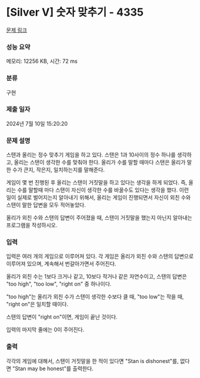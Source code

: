 # [Silver V] 숫자 맞추기 - 4335 

[문제 링크](https://www.acmicpc.net/problem/4335) 

### 성능 요약

메모리: 12256 KB, 시간: 72 ms

### 분류

구현

### 제출 일자

2024년 7월 10일 15:20:20

### 문제 설명

<p>스탠과 올리는 정수 맞추기 게임을 하고 있다. 스탠은 1과 10사이의 정수 하나를 생각하고, 올리는 스탠이 생각한 수를 맞춰야 한다. 올리가 수를 말할 때마다 스탠은 올리가 말한 수가 큰지, 작은지, 일치하는지를 말해준다.</p>

<p>게임이 몇 번 진행된 후 올리는 스탠이 거짓말을 하고 있다는 생각을 하게 되었다. 즉, 올리는 수를 말할때 마다 스탠이 자신이 생각한 수를 바꿀수도 있다는 생각을 했다. 이런 일이 실제로 벌어지는지 알아내기 위해서, 올리는 게임이 진행되면서 자신이 외친 수와 스탠이 말한 답변을 모두 적어놓았다.</p>

<p>올리가 외친 수와 스탠의 답변이 주어졌을 때, 스탠이 거짓말을 했는지 아닌지 알아내는 프로그램을 작성하시오.</p>

### 입력 

 <p>입력은 여러 개의 게임으로 이루어져 있다. 각 게임은 올리가 외친 수와 스탠의 답변으로 이루어져 있으며, 계속해서 번갈아가면서 주어진다.</p>

<p>올리가 외친 수는 1보다 크거나 같고, 10보다 작거나 같은 자연수이고, 스탠의 답변은 "too high", "too low", "right on" 중 하나이다.</p>

<p>"too high"는 올리가 외친 수가 스탠이 생각한 수보다 클 때, "too low"는 작을 때, "right on"은 일치할 때이다.</p>

<p>스탠의 답변이 "right on"이면, 게임이 끝난 것이다.</p>

<p>입력의 마지막 줄에는 0이 주어진다.</p>

### 출력 

 <p>각각의 게임에 대해서, 스탠이 거짓말을 한 적이 있다면 "Stan is dishonest"를, 없다면 "Stan may be honest"를 출력한다.</p>

